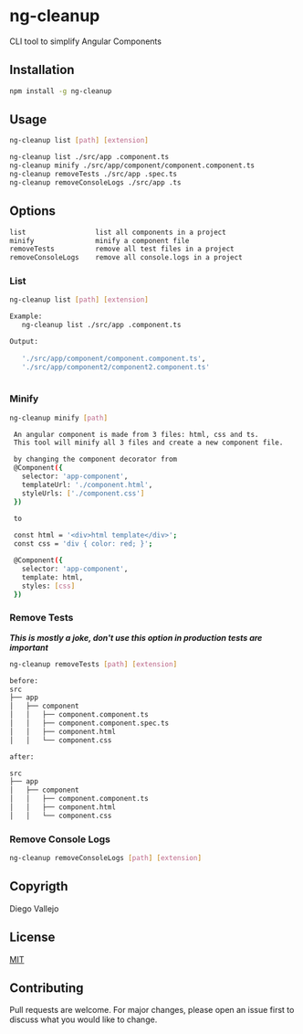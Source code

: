 # ng-cleanup
 CLI tool to simplify Angular Components

## Installation
```bash
npm install -g ng-cleanup
```

## Usage
```bash
ng-cleanup list [path] [extension]

ng-cleanup list ./src/app .component.ts
ng-cleanup minify ./src/app/component/component.component.ts
ng-cleanup removeTests ./src/app .spec.ts
ng-cleanup removeConsoleLogs ./src/app .ts
```
## Options
```bash
list                 list all components in a project
minify               minify a component file
removeTests          remove all test files in a project
removeConsoleLogs    remove all console.logs in a project
```

### List
```bash
ng-cleanup list [path] [extension]

Example:
   ng-cleanup list ./src/app .component.ts

Output:
    
   './src/app/component/component.component.ts',
   './src/app/component2/component2.component.ts'
    
```

### Minify
```bash
ng-cleanup minify [path]

 An angular component is made from 3 files: html, css and ts.
 This tool will minify all 3 files and create a new component file.

 by changing the component decorator from
 @Component({
   selector: 'app-component',
   templateUrl: './component.html',
   styleUrls: ['./component.css']
 })
 
 to

 const html = '<div>html template</div>';
 const css = 'div { color: red; }';

 @Component({
   selector: 'app-component',
   template: html,
   styles: [css]
 })

```

### Remove Tests
***This is mostly a joke, don't use this option in production tests are important***

```bash
ng-cleanup removeTests [path] [extension]

before:
src
├── app
│   ├── component
│   │   ├── component.component.ts
│   │   ├── component.component.spec.ts
│   │   ├── component.html
│   │   └── component.css

after:

src
├── app
│   ├── component
│   │   ├── component.component.ts
│   │   ├── component.html
│   │   └── component.css

```

### Remove Console Logs
```bash
ng-cleanup removeConsoleLogs [path] [extension]

```


## Copyrigth
Diego Vallejo

## License
[MIT](https://choosealicense.com/licenses/mit/)

## Contributing
Pull requests are welcome. For major changes, please open an issue first to discuss what you would like to change.
